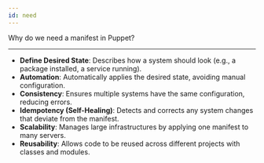 ```yaml
---
id: need
---
```


Why do we need a manifest in Puppet?

---

- **Define Desired State**: Describes how a system should look (e.g., a package installed, a service running).
- **Automation**: Automatically applies the desired state, avoiding manual configuration.
- **Consistency**: Ensures multiple systems have the same configuration, reducing errors.
- **Idempotency (Self-Healing)**: Detects and corrects any system changes that deviate from the manifest.
- **Scalability**: Manages large infrastructures by applying one manifest to many servers.
- **Reusability**: Allows code to be reused across different projects with classes and modules.
